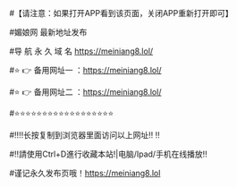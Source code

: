 #【请注意：如果打开APP看到该页面，关闭APP重新打开即可】

#媚娘网 最新地址发布 

#导 航 永 久 域 名 https://meiniang8.lol/

#⭐️ 👉 备用网址一 ：https://meiniang8.lol/

#⭐️ 👉 备用网址二 ：https://meiniang8.lol/

#⭐️⭐️⭐️⭐️⭐️⭐️⭐️⭐️⭐️⭐️⭐️⭐️⭐️⭐️⭐️⭐️⭐️⭐️

#‼️‼️长按复制到浏览器里面访问以上网址‼️ ‼️

#‼️請使用Ctrl+D進行收藏本站!|电脑/Ipad/手机在线播放‼️

#谨记永久发布页哦！https://meiniang8.lol

